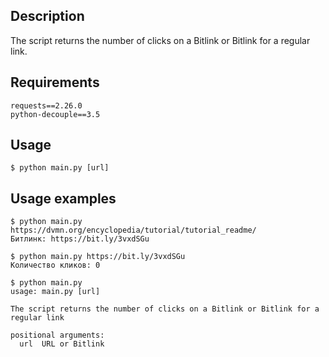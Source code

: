 ## Description
The script returns the number of clicks on a Bitlink or Bitlink for a regular link.

## Requirements
    requests==2.26.0
    python-decouple==3.5

## Usage
    $ python main.py [url]

## Usage examples
    $ python main.py https://dvmn.org/encyclopedia/tutorial/tutorial_readme/
    Битлинк: https://bit.ly/3vxdSGu

    $ python main.py https://bit.ly/3vxdSGu
    Количество кликов: 0

    $ python main.py
    usage: main.py [url]
    
    The script returns the number of clicks on a Bitlink or Bitlink for a regular link

    positional arguments:
      url  URL or Bitlink
